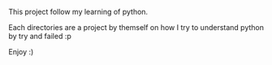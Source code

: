This project follow my learning of python.

Each directories are a project by themself on how I try to understand 
python by try and failed :p

Enjoy :)

